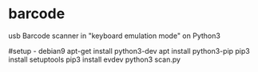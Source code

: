 # barcode
usb Barcode scanner in "keyboard emulation mode" on Python3

#setup - debian9
apt-get install python3-dev
apt install python3-pip
pip3 install setuptools
pip3 install evdev
python3 scan.py
